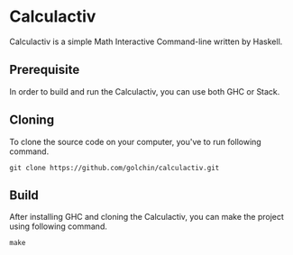 # Calculactiv
Calculactiv is a simple Math Interactive Command-line written by Haskell.

## Prerequisite
In order to build and run the Calculactiv, you can use both GHC or Stack.

## Cloning
To clone the source code on your computer, you've to run following command.

```
git clone https://github.com/golchin/calculactiv.git
```

## Build
After installing GHC and cloning the Calculactiv, you can make the project using following command.

```
make
```
